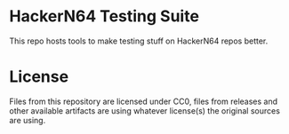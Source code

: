 # HackerN64 Testing Suite

This repo hosts tools to make testing stuff on HackerN64 repos better.

# License

Files from this repository are licensed under CC0, files from releases and other available artifacts are using whatever license(s) the original sources are using.
